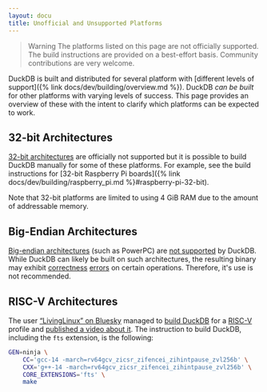 ```yaml
---
layout: docu
title: Unofficial and Unsupported Platforms
---
```


> Warning
> The platforms listed on this page are not officially supported.
> The build instructions are provided on a best-effort basis.
> Community contributions are very welcome.

DuckDB is built and distributed for several platform with [different levels of support]({% link docs/dev/building/overview.md %}).
DuckDB _can be built_ for other platforms with varying levels of success.
This page provides an overview of these with the intent to clarify which platforms can be expected to work.

## 32-bit Architectures

[32-bit architectures](https://en.wikipedia.org/wiki/32-bit_computing) are officially not supported but it is possible to build DuckDB manually for some of these platforms.
For example, see the build instructions for [32-bit Raspberry Pi boards]({% link docs/dev/building/raspberry_pi.md %}#raspberry-pi-32-bit).

Note that 32-bit platforms are limited to using 4 GiB RAM due to the amount of addressable memory.

## Big-Endian Architectures

[Big-endian architectures](https://en.wikipedia.org/wiki/Endianness) (such as PowerPC) are [not supported](https://duckdblabs.com/news/2023/10/02/support-policy#architectures) by DuckDB.
While DuckDB can likely be built on such architectures,
the resulting binary may exhibit [correctness](https://github.com/duckdb/duckdb/issues/5548) [errors](https://github.com/duckdb/duckdb/issues/9714) on certain operations.
Therefore, it's use is not recommended.

## RISC-V Architectures

The user [“LivingLinux” on Bluesky](https://bsky.app/profile/livinglinux.bsky.social) managed to [build DuckDB](https://bsky.app/profile/livinglinux.bsky.social/post/3lak5q7mmg42j) for a [RISC-V](https://en.wikipedia.org/wiki/RISC-V) profile and [published a video about it](https://www.youtube.com/watch?v=G6uVDH3kvNQ). The instruction to build DuckDB, including the `fts` extension, is the following:

```bash
GEN=ninja \
    CC='gcc-14 -march=rv64gcv_zicsr_zifencei_zihintpause_zvl256b' \
    CXX='g++-14 -march=rv64gcv_zicsr_zifencei_zihintpause_zvl256b' \
    CORE_EXTENSIONS='fts' \
    make
```
